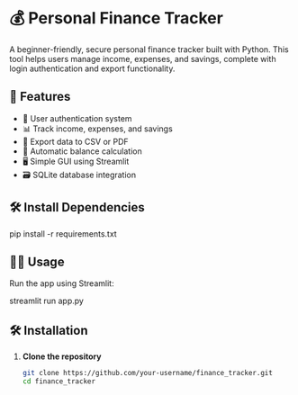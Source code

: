 # 💰 Personal Finance Tracker

A beginner-friendly, secure personal finance tracker built with Python. This tool helps users manage income, expenses, and savings, complete with login authentication and export functionality.

## 🚀 Features

- 🔐 User authentication system
- 📊 Track income, expenses, and savings
- 📄 Export data to CSV or PDF
- 🧮 Automatic balance calculation
- 🖥️ Simple GUI using Streamlit
- 🗃️ SQLite database integration

## 🛠️ Install Dependencies

pip install -r requirements.txt

## 🧑‍💻 Usage

Run the app using Streamlit:

streamlit run app.py

## 🛠️ Installation

1. **Clone the repository**
   ```bash
   git clone https://github.com/your-username/finance_tracker.git
   cd finance_tracker
